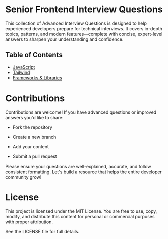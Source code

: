 # Senior Frontend Interview Questions

This collection of Advanced  Interview Questions is designed to help experienced developers prepare for technical interviews. It covers in-depth topics, patterns, and modern features—complete with concise, expert-level answers to sharpen your understanding and confidence.


## Table of Contents

- [JavaScript](./javascript/)
- [Tailwind](./tailwind/)
- [Frameworks & Libraries](./frameworks-libraries/)
<!-- - [Performance](#performance)
- [Testing](#testing)
- [Architecture & Design](#architecture--design)
- [Tooling](#tooling)
- [Best Practices](#best-practices) -->

# Contributions

Contributions are welcome! If you have advanced questions or improved answers you'd like to share:

- Fork the repository

- Create a new branch

- Add your content

- Submit a pull request

Please ensure your questions are well-explained, accurate, and follow consistent formatting. Let's build a resource that helps the entire developer community grow!

# License
This project is licensed under the MIT License.
You are free to use, copy, modify, and distribute this content for personal or commercial purposes with proper attribution.

See the LICENSE file for full details.
